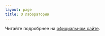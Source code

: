 ```yaml
---
layout: page
title: О лаборатории
---
```


Читайте подробрнее на [официальном сайте](https://uni.hse.ru).
